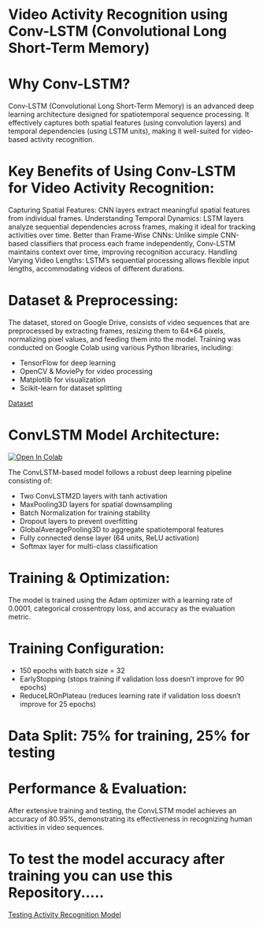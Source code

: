 # Video Activity Recognition using Conv-LSTM (Convolutional Long Short-Term Memory)


# Why Conv-LSTM?

Conv-LSTM (Convolutional Long Short-Term Memory) is an advanced deep learning architecture designed for spatiotemporal sequence processing. It effectively captures both spatial features (using convolution layers) and temporal dependencies (using LSTM units), making it well-suited for video-based activity recognition.

# Key Benefits of Using Conv-LSTM for Video Activity Recognition:

Capturing Spatial Features: CNN layers extract meaningful spatial features from individual frames.
Understanding Temporal Dynamics: LSTM layers analyze sequential dependencies across frames, making it ideal for tracking activities over time.
Better than Frame-Wise CNNs: Unlike simple CNN-based classifiers that process each frame independently, Conv-LSTM maintains context over time, improving recognition accuracy.
Handling Varying Video Lengths: LSTM’s sequential processing allows flexible input lengths, accommodating videos of different durations.


# Dataset & Preprocessing:

The dataset, stored on Google Drive, consists of video sequences that are preprocessed by extracting frames, resizing them to 64×64 pixels, normalizing pixel values, and feeding them into the model. Training was conducted on Google Colab using various Python libraries, including:

- TensorFlow for deep learning
- OpenCV & MoviePy for video processing
- Matplotlib for visualization
- Scikit-learn for dataset splitting

[Dataset](https://drive.google.com/drive/folders/1jhk5NHXN8Ktn5KN4V5RBKpGw81XBALo9?usp=drive_link)


# ConvLSTM Model Architecture:

[![Open In Colab](https://colab.research.google.com/assets/colab-badge.svg)](https://colab.research.google.com/github/kanzabatool3002/Activity_Recognition_using_Conv-LSTM/blob/main/Activity_Recognition_Using__Conv_LSTM.ipynb)


The ConvLSTM-based model follows a robust deep learning pipeline consisting of:

- Two ConvLSTM2D layers with tanh activation
- MaxPooling3D layers for spatial downsampling
- Batch Normalization for training stability
- Dropout layers to prevent overfitting
- GlobalAveragePooling3D to aggregate spatiotemporal features
- Fully connected dense layer (64 units, ReLU activation)
- Softmax layer for multi-class classification

# Training & Optimization:

The model is trained using the Adam optimizer with a learning rate of 0.0001, categorical crossentropy loss, and accuracy as the evaluation metric.

# Training Configuration:

- 150 epochs with batch size = 32
- EarlyStopping (stops training if validation loss doesn’t improve for 90 epochs)
- ReduceLROnPlateau (reduces learning rate if validation loss doesn’t improve for 25 epochs)

# Data Split: 75% for training, 25% for testing

# Performance & Evaluation:

After extensive training and testing, the ConvLSTM model achieves an accuracy of 80.95%, demonstrating its effectiveness in recognizing human activities in video sequences.


# To test the model accuracy after training you can use this Repository.....

[Testing Activity Recognition Model](https://github.com/kanzabatool3002/Activity_Recognition_Model_Testing.git)


